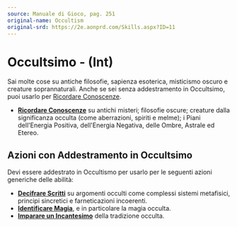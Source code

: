 ```yaml
---
source: Manuale di Gioco, pag. 251
original-name: Occultism
original-srd: https://2e.aonprd.com/Skills.aspx?ID=11
---
```


# Occultsimo - (Int)

Sai molte cose su antiche filosofie, sapienza esoterica, misticismo oscuro e
creature soprannaturali. Anche se sei senza addestramento in Occultsimo, puoi
usarlo per [Ricordare Conoscenze](/azioni/abilita/ricordare-conoscenze).

- **[Ricordare Conoscenze](/azioni/abilita/ricordare-conoscenze)** su antichi
  misteri; filosofie oscure; creature dalla significanza occulta (come
  aberrazioni, spiriti e melme); i Piani dell'Energia Positiva, dell'Energia
  Negativa, delle Ombre, Astrale ed Etereo.

## Azioni con Addestramento in Occultsimo

Devi essere addestrato in Occultismo per usarlo per le seguenti azioni generiche
delle abilità:

- **[Decifrare Scritti](/azioni/abilita/decifrare-scritti)** su argomenti
  occulti come complessi sistemi metafisici, principi sincretici e
  farneticazioni incoerenti.
- **[Identificare Magia](/azioni/abilita/identificare-magia)**, e in particolare
  la magia occulta.
- **[Imparare un Incantesimo](/azioni/abilita/imparare-un-incantesimo)** della
  tradizione occulta.
